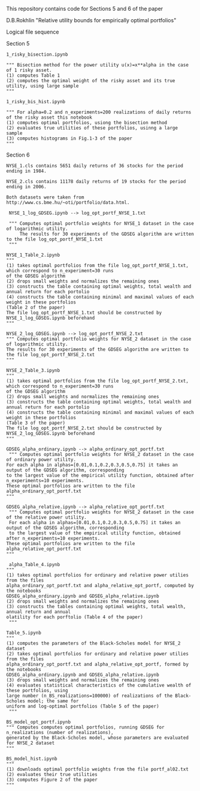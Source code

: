 This repository contains code for Sections 5 and 6 of the paper 

D.B.Rokhlin "Relative utility bounds for empirically optimal portfolios"

Logical file sequence

Section 5

    1_risky_bisection.ipynb
  
    """ Bisection method for the power utility u(x)=x**alpha in the case of 1 risky asset. 
    (1) computes Table 1
    (2) computes the optimal weight of the risky asset and its true utility, using large sample
    """
    
    1_risky_bis_hist.ipynb
    
    """ For alpha=0.2 and n_experiments=200 realizations of daily returns of the risky asset this notebook 
    (1) computes optimal portfolios, usiong the bisection method
    (2) evaluates true utilities of these portfolios, usinng a large sample 
    (3) computes histograms in Fig.1-3 of the paper
    """
    
Section 6

    NYSE_1.cls contains 5651 daily returns of 36 stocks for the period ending in 1984. 

    NYSE_2.cls contains 11178 daily returns of 19 stocks for the period ending in 2006.

    Both datasets were taken from http://www.cs.bme.hu/~oti/portfolio/data.html.

     NYSE_1_log_GDSEG.ipynb --> log_opt_portf_NYSE_1.txt
     
     """ Computes optimal portfolio weights for NYSE_1 dataset in the case of logarithmic utility.     
         The results for 30 experiments of the GDSEG algorithm are written to the file log_opt_portf_NYSE_1.txt
     """ 
     
    NYSE_1_Table_2.ipynb 
    """  
    (1) takes optimal portfolios from the file log_opt_portf_NYSE_1.txt, which correspond to n_experiment=30 runs
    of the GDSEG algorithm 
    (2) drops small weights and normalizes the remaining ones
    (3) constructs the table containing optimal weights, total wealth and annual return for each portolio
    (4) constructs the table containing minimal and maximal values of each weight in these portfolios 
    (Table 2 of the paper)
    The file log_opt_portf_NYSE_1.txt should be constructed by NYSE_1_log_GDSEG.ipynb beforehand
    """
    
    NYSE_2_log_GDSEG.ipynb --> log_opt_portf_NYSE_2.txt
    """ Computes optimal portfolio weights for NYSE_2 dataset in the case of logarithmic utility.
    The results for 30 experiments of the GDSEG algorithm are written to the file log_opt_portf_NYSE_2.txt
    """
    
    NYSE_2_Table_3.ipynb
    """ 
    (1) takes optimal portfolios from the file log_opt_portf_NYSE_2.txt, which correspond to n_experiment=30 runs
    of the GDSEG algorithm 
    (2) drops small weights and normalizes the remaining ones
    (3) constructs the table containing optimal weights, total wealth and annual return for each portolio
    (4) constructs the table containing minimal and maximal values of each weight in these portfolios 
    (Table 3 of the paper)
    The file log_opt_portf_NYSE_2.txt should be constructed by NYSE_2_log_GDSEG.ipynb beforehand
    """
    
    GDSEG_alpha_ordinary.ipynb --> alpha_ordinary_opt_portf.txt
     """ Computes optimal portfolio weights for NYSE_2 dataset in the case of ordinary power utility.
    For each alpha in alphas=[0.01,0.1,0.2,0.3,0.5,0.75] it takes an output of the GDSEG algorithm, corresponding
    to the largest value of the empirical utility function, obtained after n_experiments=10 experiments. 
    These optimal portfolios are written to the file alpha_ordinary_opt_portf.txt
    """
    
    GDSEG_alpha_relative.ipynb --> alpha_relative_opt_portf.txt
     """ Computes optimal portfolio weights for NYSE_2 dataset in the case of the relative power utility.
     For each alpha in alphas=[0.01,0.1,0.2,0.3,0.5,0.75] it takes an output of the GDSEG algorithm, corresponding
     to the largest value of the empirical utility function, obtained after n_experiments=10 experiments. 
    These optimal portfolios are written to the file alpha_relative_opt_portf.txt
    """
    
     alpha_Table_4.ipynb
    """  
    (1) takes optimal portfolios for ordinary and relative power utilies from the files 
    alpha_ordinary_opt_portf.txt and alpha_relative_opt_portf, computed by the notebooks 
    GDSEG_alpha_ordinary.ipynb and GDSEG_alpha_relative.ipynb  
    (2) drops small weights and normalizes the remaining ones
    (3) constructs the tables containing optimal weights, total wealth, annual return and annual
    olatility for each porftolio (Table 4 of the paper)
     """
     
    Table_5.ipynb
    """ 
    (1) computes the parameters of the Black-Scholes model for NYSE_2 dataset
    (2) takes optimal portfolios for ordinary and relative power utilies from the files 
    alpha_ordinary_opt_portf.txt and alpha_relative_opt_portf, formed by the notebooks 
    GDSEG_alpha_ordinary.ipynb and GDSEG_alpha_relative.ipynb  
    (3) drops small weights and normalizes the remaining ones
    (4) evaluates statistical characteristics of the cumulative wealth of these portfolios, using 
    large number (n_BS_realizations=100000) of realizations of the Black-Scholes model; the same for 
    uniform and log-optimal portfolios (Table 5 of the paper)
     """
    
    BS_model_opt_portf.ipynb
    """ Computes computes optimal portfolios, running GDSEG for n_realizations (number of realizations), 
    generated by the Black-Scholes model, whose parameters are evaluated for NYSE_2 dataset
    """
    
    BS_model_hist.ipynb
    """ 
    (1) downloads optimal portfolio weights from the file portf_al02.txt
    (2) evaluates their true utilities
    (3) computes Figure 2 of the paper
    """  


